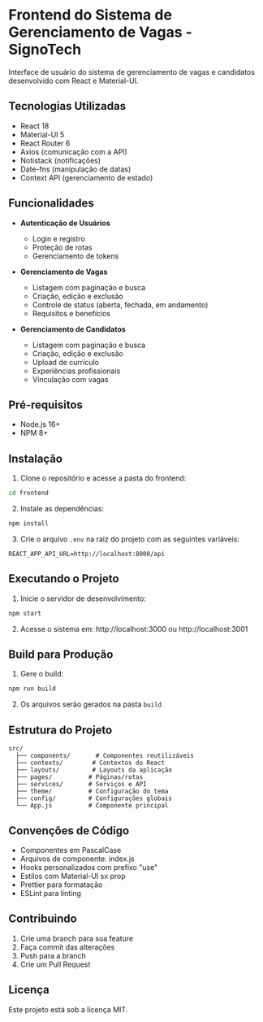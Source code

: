 # Frontend do Sistema de Gerenciamento de Vagas - SignoTech

Interface de usuário do sistema de gerenciamento de vagas e candidatos desenvolvido com React e Material-UI.

## Tecnologias Utilizadas

- React 18
- Material-UI 5
- React Router 6
- Axios (comunicação com a API)
- Notistack (notificações)
- Date-fns (manipulação de datas)
- Context API (gerenciamento de estado)

## Funcionalidades

- **Autenticação de Usuários**
  - Login e registro
  - Proteção de rotas
  - Gerenciamento de tokens

- **Gerenciamento de Vagas**
  - Listagem com paginação e busca
  - Criação, edição e exclusão
  - Controle de status (aberta, fechada, em andamento)
  - Requisitos e benefícios

- **Gerenciamento de Candidatos**
  - Listagem com paginação e busca
  - Criação, edição e exclusão
  - Upload de currículo
  - Experiências profissionais
  - Vinculação com vagas

## Pré-requisitos

- Node.js 16+
- NPM 8+

## Instalação

1. Clone o repositório e acesse a pasta do frontend:
```bash
cd frontend
```

2. Instale as dependências:
```bash
npm install
```

3. Crie o arquivo `.env` na raiz do projeto com as seguintes variáveis:
```env
REACT_APP_API_URL=http://localhost:8000/api
```

## Executando o Projeto

1. Inicie o servidor de desenvolvimento:
```bash
npm start
```

2. Acesse o sistema em: http://localhost:3000 ou http://localhost:3001

## Build para Produção

1. Gere o build:
```bash
npm run build
```

2. Os arquivos serão gerados na pasta `build`

## Estrutura do Projeto

```
src/
  ├── components/       # Componentes reutilizáveis
  ├── contexts/        # Contextos do React
  ├── layouts/         # Layouts da aplicação
  ├── pages/          # Páginas/rotas
  ├── services/       # Serviços e API
  ├── theme/          # Configuração do tema
  ├── config/         # Configurações globais
  └── App.js          # Componente principal
```

## Convenções de Código

- Componentes em PascalCase
- Arquivos de componente: index.js
- Hooks personalizados com prefixo "use"
- Estilos com Material-UI sx prop
- Prettier para formatação
- ESLint para linting

## Contribuindo

1. Crie uma branch para sua feature
2. Faça commit das alterações
3. Push para a branch
4. Crie um Pull Request

## Licença

Este projeto está sob a licença MIT.
